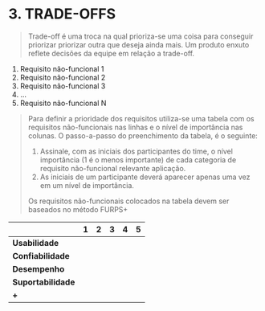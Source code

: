 # 3. TRADE-OFFS
> Trade-off é uma troca na qual prioriza-se uma coisa para conseguir priorizar
> priorizar outra que deseja ainda mais. Um produto enxuto reflete decisões da
> equipe em relação a trade-off.

1. Requisito não-funcional 1
2. Requisito não-funcional 2
3. Requisito não-funcional 3
4. ...
5. Requisito não-funcional N


> Para definir a prioridade dos requisitos utiliza-se uma tabela com os requisitos não-funcionais nas linhas e o nível de importância nas colunas. O passo-a-passo do preenchimento da tabela, é o seguinte:
>
> 1. Assinale, com as iniciais dos participantes do time, o nível importância (1 é o menos importante) de cada categoria de requisito não-funcional relevante aplicação. 
> 2. As iniciais de um participante deverá aparecer apenas uma vez em um nível de importância.
>
> Os requisitos não-funcionais colocados na tabela devem ser baseados no método FURPS+

|                     	| **1** 	| **2** 	| **3** 	| **4** 	| **5** 	|
|---------------------	|-------	|-------	|-------	|-------	|-------	|
| **Usabilidade**     	|       	|       	|       	|       	|       	|
| **Confiabilidade**  	|       	|       	|       	|       	|       	|
| **Desempenho**      	|       	|       	|       	|       	|       	|
| **Suportabilidade** 	|       	|       	|       	|       	|       	|
| **+**               	|       	|       	|       	|       	|       	|

